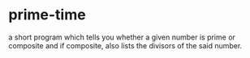 # prime-time
a short program which tells you whether a given number is prime or composite and if composite, also lists the divisors of the said number.
